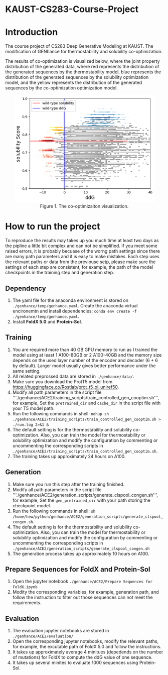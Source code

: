 # KAUST-CS283-Course-Project

# Introduction
The course project of CS283 Deep Generative Modeling at KAUST. The modification of GENhance for thermostability and solubility co-optimization.

The results of co-optimization is visualized below, where the joint property distribution of the generated data, where red represents the distribution of the generated sequences by the thermostability model, blue represents the distribution of the generated sequences by the solubility optimization model, and the yellow represents the distribution of the generated sequences by the co-optimization optimization model.
<div align=center>
    <img src="./ddG_solubility_cooptim.png"  width="450">
    <div align=center> Figure 1. The co-optimizaiton visualization.</div>
</div>

# How to run the project
To reproduce the results may takes up you much time at least two days as the pipline a little bit complex and can not be simplified. If you meet some raised errors, it is probably becuase of the worng path settings since there are many path parameters and it is easy to make mistakes. Each step uses the relevant paths or data from the previouse setp, please make sure the settings of each step are consistent, for example, the path of the model checkpoints in the training step and generation step.

## Dependency
1. The yaml file for the anaconda environment is stored on ```./genhance/temp/genhance.yaml```. Create the anaconda virtual encironemtn and install dependencies: ```conda env create -f ./genhance/temp/genhance.yaml```.
2. Install **FoldX 5.0** and **Protein-Sol**.

## Training
1. You are required more than 40 GB GPU memory to run as I trained the model using at least 1 A100-80GB or 2 A100-40GB and the memory size depends on the used layer number of the encoder and decoder (6 + 6 by default). Larger model usually gives better performance under the same setting.
2. All related preprossed data are stored in ```./genhance/data/```.
3. Make sure you download the ProtT5 model from https://huggingface.co/Rostlab/prot_t5_xl_uniref50.
4. Modify all path parameters in the script file '''./genhance/ACE2/training_scripts/train_controlled_gen_cooptim.sh''', for example, Set the ```pretrained_dir``` and ```cache_dir``` in the script file  with your T5 model path. 
5. Run the following commands in shell: ```nohup sh ./genhance/ACE2/training_scripts/train_controlled_gen_cooptim.sh > ./run.log 2>&1 &```
7. The default setting is for the thermostability and solubility co-optimization. Also, you can train the model for thermostability or solubility optimization and modify the configuration by commenting or uncommenting the corresponding scripts in ```./genhance/ACE2/training_scripts/train_controlled_gen_cooptim.sh```.
8. The training takes up approximately 24 hours on A100.


## Generation
1. Make sure you run this step after the training finished.
2. Modify all path parameters in the script file '''./genhance/ACE2/generation_scripts/generate_clspool_congen.sh''', for example, Set the ```gen_pretrained_dir``` with your path storing the checkpoint model. 
3. Run the following commands in shell: ```sh /home/hew/python/genhance/ACE2/generation_scripts/generate_clspool_congen.sh```.
4. The default setting is for the thermostability and solubility co-optimization. Also, you can train the model for thermostability or solubility optimization and modify the configuration by commenting or uncommenting the corresponding scripts in ```./genhance/ACE2/generation_scripts/generate_clspool_congen.sh```
5. The generation process takes up approximately 10 hours on A100.


## Prepare Sequences for FoldX and Protein-Sol
1. Open the jupyter notebook ```./genhance/ACE2/Prepare Sequences for FoldX.ipynb```
2. Modity the corresponding variables, for example, generation path, and follow the instruction to filter out those sequences can not meet the requirements.


## Evaluation
1. The evaluation jupyter notebooks are stored in ```./genhance/ACE2/evaluation/```
2. Open the corresponding jupyter notebooks, modify the relevant paths, for example, the excutable path of FoldX 5.0 and follow the instructions.
3. It takes up approximately average 4 minitues (depedends on the number of mutations) for FoldX to compute the ddG value of one sequence.
4. It takes up several minites to evaluate 1000 sequences using Protein-Sol.









